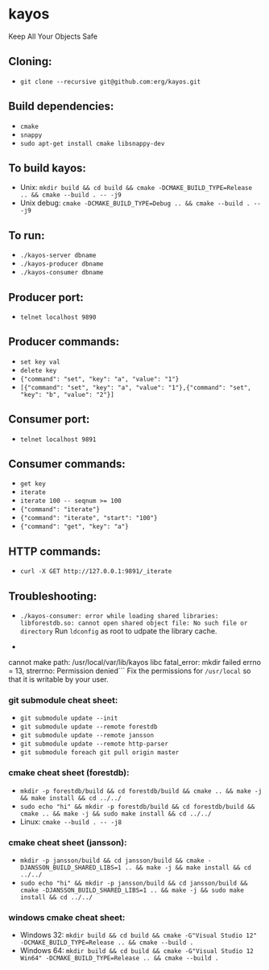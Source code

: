 # kayos

Keep All Your Objects Safe

## Cloning:
* ``git clone --recursive git@github.com:erg/kayos.git``

## Build dependencies:
* ``cmake``
* ``snappy``
* ``sudo apt-get install cmake libsnappy-dev``

## To build kayos:
* Unix: ``mkdir build && cd build && cmake -DCMAKE_BUILD_TYPE=Release .. && cmake --build . -- -j9``
* Unix debug: ``cmake -DCMAKE_BUILD_TYPE=Debug .. && cmake --build . -- -j9``

## To run:
* ``./kayos-server dbname``
* ``./kayos-producer dbname``
* ``./kayos-consumer dbname``

## Producer port:
* ``telnet localhost 9890``

## Producer commands:
* `set key val`
* `delete key`
* `{"command": "set", "key": "a", "value": "1"}`
* `[{"command": "set", "key": "a", "value": "1"},{"command": "set", "key": "b", "value": "2"}]`


## Consumer port:
* `telnet localhost 9891`

## Consumer commands:
* `get key`
* `iterate`
* `iterate 100 -- seqnum >= 100`
* `{"command": "iterate"}`
* `{"command": "iterate", "start": "100"}`
* `{"command": "get", "key": "a"}`

## HTTP commands:
* `curl -X GET http://127.0.0.1:9891/_iterate`

## Troubleshooting:
* `./kayos-consumer: error while loading shared libraries: libforestdb.so: cannot open shared object file: No such file or directory`
Run `ldconfig` as root to udpate the library cache.

* ```erg@ubuntu64:~/kayos/build$ ./kayos-consumer asdf
cannot make path: /usr/local/var/lib/kayos
libc fatal_error: mkdir failed
errno = 13, strerrno: Permission denied```
Fix the permissions for `/usr/local` so that it is writable by your user.


### git submodule cheat sheet:
* `git submodule update --init`
* `git submodule update --remote forestdb`
* `git submodule update --remote jansson`
* `git submodule update --remote http-parser`
* `git submodule foreach git pull origin master`

### cmake cheat sheet (forestdb):
* ``mkdir -p forestdb/build && cd forestdb/build && cmake .. && make -j && make install && cd ../../``
* ``sudo echo "hi" && mkdir -p forestdb/build && cd forestdb/build && cmake .. && make -j && sudo make install && cd ../../``
* Linux: ``cmake --build . -- -j8``

### cmake cheat sheet (jansson):
* ``mkdir -p jansson/build && cd jansson/build && cmake -DJANSSON_BUILD_SHARED_LIBS=1 .. && make -j && make install && cd ../../``
* ``sudo echo "hi" && mkdir -p jansson/build && cd jansson/build && cmake -DJANSSON_BUILD_SHARED_LIBS=1 .. && make -j && sudo make install && cd ../../``

### windows cmake cheat sheet:
* Windows 32: ``mkdir build && cd build && cmake -G"Visual Studio 12" -DCMAKE_BUILD_TYPE=Release .. && cmake --build .``
* Windows 64: ``mkdir build && cd build && cmake -G"Visual Studio 12 Win64" -DCMAKE_BUILD_TYPE=Release .. && cmake --build .``
